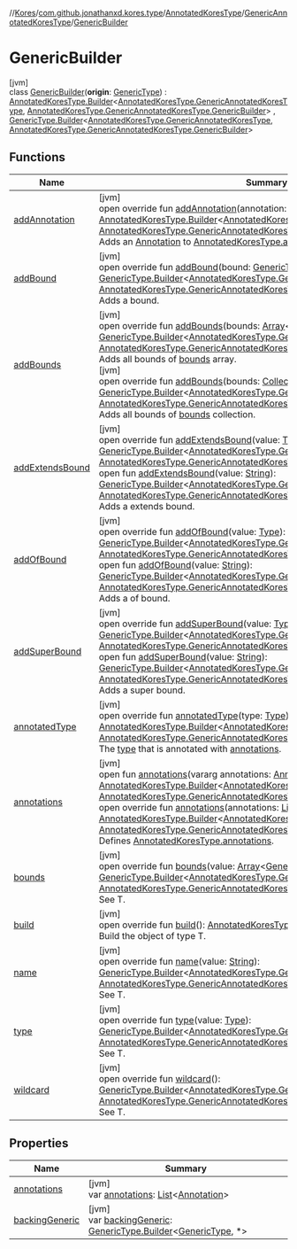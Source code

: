 //[Kores](../../../../../index.md)/[com.github.jonathanxd.kores.type](../../../index.md)/[AnnotatedKoresType](../../index.md)/[GenericAnnotatedKoresType](../index.md)/[GenericBuilder](index.md)

# GenericBuilder

[jvm]\
class [GenericBuilder](index.md)(**origin**: [GenericType](../../../-generic-type/index.md)) : [AnnotatedKoresType.Builder](../../-builder/index.md)<[AnnotatedKoresType.GenericAnnotatedKoresType](../index.md), [AnnotatedKoresType.GenericAnnotatedKoresType.GenericBuilder](index.md)> , [GenericType.Builder](../../../-generic-type/-builder/index.md)<[AnnotatedKoresType.GenericAnnotatedKoresType](../index.md), [AnnotatedKoresType.GenericAnnotatedKoresType.GenericBuilder](index.md)>

## Functions

| Name | Summary |
|---|---|
| [addAnnotation](add-annotation.md) | [jvm]<br>open override fun [addAnnotation](add-annotation.md)(annotation: [Annotation](../../../../com.github.jonathanxd.kores.base/-annotation/index.md)): [AnnotatedKoresType.Builder](../../-builder/index.md)<[AnnotatedKoresType.GenericAnnotatedKoresType](../index.md), [AnnotatedKoresType.GenericAnnotatedKoresType.GenericBuilder](index.md)><br>Adds an [Annotation](../../../../com.github.jonathanxd.kores.base/-annotation/index.md) to [AnnotatedKoresType.annotations](../../annotations.md). |
| [addBound](add-bound.md) | [jvm]<br>open override fun [addBound](add-bound.md)(bound: [GenericType.Bound](../../../-generic-type/-bound/index.md)): [GenericType.Builder](../../../-generic-type/-builder/index.md)<[AnnotatedKoresType.GenericAnnotatedKoresType](../index.md), [AnnotatedKoresType.GenericAnnotatedKoresType.GenericBuilder](index.md)><br>Adds a bound. |
| [addBounds](add-bounds.md) | [jvm]<br>open override fun [addBounds](add-bounds.md)(bounds: [Array](https://kotlinlang.org/api/latest/jvm/stdlib/kotlin/-array/index.html)<[GenericType.Bound](../../../-generic-type/-bound/index.md)>): [GenericType.Builder](../../../-generic-type/-builder/index.md)<[AnnotatedKoresType.GenericAnnotatedKoresType](../index.md), [AnnotatedKoresType.GenericAnnotatedKoresType.GenericBuilder](index.md)><br>Adds all bounds of [bounds](add-bounds.md) array.<br>[jvm]<br>open override fun [addBounds](add-bounds.md)(bounds: [Collection](https://kotlinlang.org/api/latest/jvm/stdlib/kotlin.collections/-collection/index.html)<[GenericType.Bound](../../../-generic-type/-bound/index.md)>): [GenericType.Builder](../../../-generic-type/-builder/index.md)<[AnnotatedKoresType.GenericAnnotatedKoresType](../index.md), [AnnotatedKoresType.GenericAnnotatedKoresType.GenericBuilder](index.md)><br>Adds all bounds of [bounds](add-bounds.md) collection. |
| [addExtendsBound](add-extends-bound.md) | [jvm]<br>open override fun [addExtendsBound](add-extends-bound.md)(value: [Type](https://docs.oracle.com/javase/8/docs/api/java/lang/reflect/Type.html)): [GenericType.Builder](../../../-generic-type/-builder/index.md)<[AnnotatedKoresType.GenericAnnotatedKoresType](../index.md), [AnnotatedKoresType.GenericAnnotatedKoresType.GenericBuilder](index.md)><br>open fun [addExtendsBound](../../../-generic-type/-builder/add-extends-bound.md)(value: [String](https://kotlinlang.org/api/latest/jvm/stdlib/kotlin/-string/index.html)): [GenericType.Builder](../../../-generic-type/-builder/index.md)<[AnnotatedKoresType.GenericAnnotatedKoresType](../index.md), [AnnotatedKoresType.GenericAnnotatedKoresType.GenericBuilder](index.md)><br>Adds a extends bound. |
| [addOfBound](add-of-bound.md) | [jvm]<br>open override fun [addOfBound](add-of-bound.md)(value: [Type](https://docs.oracle.com/javase/8/docs/api/java/lang/reflect/Type.html)): [GenericType.Builder](../../../-generic-type/-builder/index.md)<[AnnotatedKoresType.GenericAnnotatedKoresType](../index.md), [AnnotatedKoresType.GenericAnnotatedKoresType.GenericBuilder](index.md)><br>open fun [addOfBound](../../../-generic-type/-builder/add-of-bound.md)(value: [String](https://kotlinlang.org/api/latest/jvm/stdlib/kotlin/-string/index.html)): [GenericType.Builder](../../../-generic-type/-builder/index.md)<[AnnotatedKoresType.GenericAnnotatedKoresType](../index.md), [AnnotatedKoresType.GenericAnnotatedKoresType.GenericBuilder](index.md)><br>Adds a of bound. |
| [addSuperBound](add-super-bound.md) | [jvm]<br>open override fun [addSuperBound](add-super-bound.md)(value: [Type](https://docs.oracle.com/javase/8/docs/api/java/lang/reflect/Type.html)): [GenericType.Builder](../../../-generic-type/-builder/index.md)<[AnnotatedKoresType.GenericAnnotatedKoresType](../index.md), [AnnotatedKoresType.GenericAnnotatedKoresType.GenericBuilder](index.md)><br>open fun [addSuperBound](../../../-generic-type/-builder/add-super-bound.md)(value: [String](https://kotlinlang.org/api/latest/jvm/stdlib/kotlin/-string/index.html)): [GenericType.Builder](../../../-generic-type/-builder/index.md)<[AnnotatedKoresType.GenericAnnotatedKoresType](../index.md), [AnnotatedKoresType.GenericAnnotatedKoresType.GenericBuilder](index.md)><br>Adds a super bound. |
| [annotatedType](annotated-type.md) | [jvm]<br>open override fun [annotatedType](annotated-type.md)(type: [Type](https://docs.oracle.com/javase/8/docs/api/java/lang/reflect/Type.html)): [AnnotatedKoresType.Builder](../../-builder/index.md)<[AnnotatedKoresType.GenericAnnotatedKoresType](../index.md), [AnnotatedKoresType.GenericAnnotatedKoresType.GenericBuilder](index.md)><br>The [type](annotated-type.md) that is annotated with [annotations](annotations.md). |
| [annotations](../../-builder/annotations.md) | [jvm]<br>open fun [annotations](../../-builder/annotations.md)(vararg annotations: [Annotation](../../../../com.github.jonathanxd.kores.base/-annotation/index.md)): [AnnotatedKoresType.Builder](../../-builder/index.md)<[AnnotatedKoresType.GenericAnnotatedKoresType](../index.md), [AnnotatedKoresType.GenericAnnotatedKoresType.GenericBuilder](index.md)><br>open override fun [annotations](annotations.md)(annotations: [List](https://kotlinlang.org/api/latest/jvm/stdlib/kotlin.collections/-list/index.html)<[Annotation](../../../../com.github.jonathanxd.kores.base/-annotation/index.md)>): [AnnotatedKoresType.Builder](../../-builder/index.md)<[AnnotatedKoresType.GenericAnnotatedKoresType](../index.md), [AnnotatedKoresType.GenericAnnotatedKoresType.GenericBuilder](index.md)><br>Defines [AnnotatedKoresType.annotations](../../annotations.md). |
| [bounds](bounds.md) | [jvm]<br>open override fun [bounds](bounds.md)(value: [Array](https://kotlinlang.org/api/latest/jvm/stdlib/kotlin/-array/index.html)<[GenericType.Bound](../../../-generic-type/-bound/index.md)>): [GenericType.Builder](../../../-generic-type/-builder/index.md)<[AnnotatedKoresType.GenericAnnotatedKoresType](../index.md), [AnnotatedKoresType.GenericAnnotatedKoresType.GenericBuilder](index.md)><br>See T. |
| [build](build.md) | [jvm]<br>open override fun [build](build.md)(): [AnnotatedKoresType.GenericAnnotatedKoresType](../index.md)<br>Build the object of type T. |
| [name](name.md) | [jvm]<br>open override fun [name](name.md)(value: [String](https://kotlinlang.org/api/latest/jvm/stdlib/kotlin/-string/index.html)): [GenericType.Builder](../../../-generic-type/-builder/index.md)<[AnnotatedKoresType.GenericAnnotatedKoresType](../index.md), [AnnotatedKoresType.GenericAnnotatedKoresType.GenericBuilder](index.md)><br>See T. |
| [type](type.md) | [jvm]<br>open override fun [type](type.md)(value: [Type](https://docs.oracle.com/javase/8/docs/api/java/lang/reflect/Type.html)): [GenericType.Builder](../../../-generic-type/-builder/index.md)<[AnnotatedKoresType.GenericAnnotatedKoresType](../index.md), [AnnotatedKoresType.GenericAnnotatedKoresType.GenericBuilder](index.md)><br>See T. |
| [wildcard](wildcard.md) | [jvm]<br>open override fun [wildcard](wildcard.md)(): [GenericType.Builder](../../../-generic-type/-builder/index.md)<[AnnotatedKoresType.GenericAnnotatedKoresType](../index.md), [AnnotatedKoresType.GenericAnnotatedKoresType.GenericBuilder](index.md)><br>See T. |

## Properties

| Name | Summary |
|---|---|
| [annotations](annotations.md) | [jvm]<br>var [annotations](annotations.md): [List](https://kotlinlang.org/api/latest/jvm/stdlib/kotlin.collections/-list/index.html)<[Annotation](../../../../com.github.jonathanxd.kores.base/-annotation/index.md)> |
| [backingGeneric](backing-generic.md) | [jvm]<br>var [backingGeneric](backing-generic.md): [GenericType.Builder](../../../-generic-type/-builder/index.md)<[GenericType](../../../-generic-type/index.md), *> |
